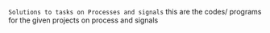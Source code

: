 ```Solutions to tasks on Processes and signals```
this are the codes/ programs for the given projects on process and signals